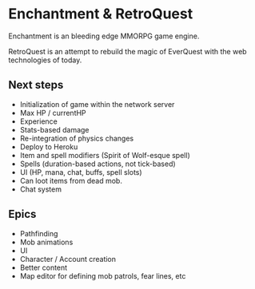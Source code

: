 Enchantment & RetroQuest
========================

Enchantment is an bleeding edge MMORPG game engine.

RetroQuest is an attempt to rebuild the magic of EverQuest with the web technologies of today.


Next steps
----------
* Initialization of game within the network server
* Max HP / currentHP
* Experience
* Stats-based damage
* Re-integration of physics changes
* Deploy to Heroku
* Item and spell modifiers (Spirit of Wolf-esque spell)
* Spells (duration-based actions, not tick-based)
* UI (HP, mana, chat, buffs, spell slots)
* Can loot items from dead mob.
* Chat system


Epics
-----

* Pathfinding
* Mob animations
* UI
* Character / Account creation
* Better content
* Map editor for defining mob patrols, fear lines, etc
